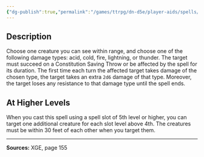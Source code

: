 ```yaml
---
{"dg-publish":true,"permalink":"/games/ttrpg/dn-d5e/player-aids/spells/level-4/elemental-bane/","tags":["TTRPG/DND/5e","verbal","somatic","concentration","Spell"],"noteIcon":""}
---
```



## Description
Choose one creature you can see within range, and choose one of the following damage types: acid, cold, fire, lightning, or thunder.
The target must succeed on a Constitution Saving Throw or be affected by the spell for its duration.
The first time each turn the affected target takes damage of the chosen type, the target takes an extra `2d6` damage of that type.
Moreover, the target loses any resistance to that damage type until the spell ends.

## At Higher Levels
When you cast this spell using a spell slot of 5th level or higher, you can target one additional creature for each slot level above 4th.
The creatures must be within 30 feet of each other when you target them.

---

**Sources:** XGE, page 155
